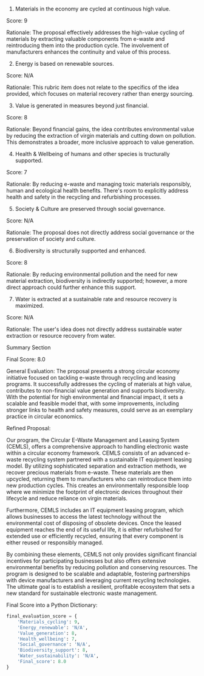 1. Materials in the economy are cycled at continuous high value.

Score: 9

Rationale: The proposal effectively addresses the high-value cycling of materials by extracting valuable components from e-waste and reintroducing them into the production cycle. The involvement of manufacturers enhances the continuity and value of this process.

2. Energy is based on renewable sources.

Score: N/A

Rationale: This rubric item does not relate to the specifics of the idea provided, which focuses on material recovery rather than energy sourcing.

3. Value is generated in measures beyond just financial.

Score: 8

Rationale: Beyond financial gains, the idea contributes environmental value by reducing the extraction of virgin materials and cutting down on pollution. This demonstrates a broader, more inclusive approach to value generation.

4. Health & Wellbeing of humans and other species is tructurally supported.

Score: 7

Rationale: By reducing e-waste and managing toxic materials responsibly, human and ecological health benefits. There's room to explicitly address health and safety in the recycling and refurbishing processes.

5. Society & Culture are preserved through social governance.

Score: N/A

Rationale: The proposal does not directly address social governance or the preservation of society and culture.

6. Biodiversity is structurally supported and enhanced.

Score: 8

Rationale: By reducing environmental pollution and the need for new material extraction, biodiversity is indirectly supported; however, a more direct approach could further enhance this support.

7. Water is extracted at a sustainable rate and resource recovery is maximized.

Score: N/A

Rationale: The user's idea does not directly address sustainable water extraction or resource recovery from water.

Summary Section

Final Score: 8.0

General Evaluation: The proposal presents a strong circular economy initiative focused on tackling e-waste through recycling and leasing programs. It successfully addresses the cycling of materials at high value, contributes to non-financial value generation and supports biodiversity. With the potential for high environmental and financial impact, it sets a scalable and feasible model that, with some improvements, including stronger links to health and safety measures, could serve as an exemplary practice in circular economics.

Refined Proposal:

Our program, the Circular E-Waste Management and Leasing System (CEMLS), offers a comprehensive approach to handling electronic waste within a circular economy framework. CEMLS consists of an advanced e-waste recycling system partnered with a sustainable IT equipment leasing model. By utilizing sophisticated separation and extraction methods, we recover precious materials from e-waste. These materials are then upcycled, returning them to manufacturers who can reintroduce them into new production cycles. This creates an environmentally responsible loop where we minimize the footprint of electronic devices throughout their lifecycle and reduce reliance on virgin materials.

Furthermore, CEMLS includes an IT equipment leasing program, which allows businesses to access the latest technology without the environmental cost of disposing of obsolete devices. Once the leased equipment reaches the end of its useful life, it is either refurbished for extended use or efficiently recycled, ensuring that every component is either reused or responsibly managed. 

By combining these elements, CEMLS not only provides significant financial incentives for participating businesses but also offers extensive environmental benefits by reducing pollution and conserving resources. The program is designed to be scalable and adaptable, fostering partnerships with device manufacturers and leveraging current recycling technologies. The ultimate goal is to establish a resilient, profitable ecosystem that sets a new standard for sustainable electronic waste management.

Final Score into a Python Dictionary:
```python
final_evaluation_score = {
    'Materials_cycling': 9,
    'Energy_renewable': 'N/A',
    'Value_generation': 8,
    'Health_wellbeing': 7,
    'Social_governance': 'N/A',
    'Biodiversity_support': 8,
    'Water_sustainability': 'N/A',
    'Final_score': 8.0
}
```